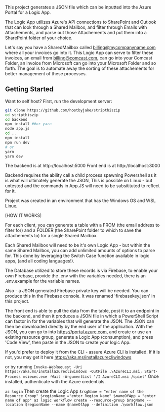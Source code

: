This project generates a JSON file which can be inputted into the Azure Portal for a Logic App. 

The Logic App utilizes Azure's API connections to SharePoint and Outlook that can look through a Shared Mailbox, and filter through Emails with Attachements, and parse out those Attachements and put them into a SharePoint folder of your choice.

Let's say you have a SharedMailbox called billing@mycompanyname.com where all your invoices go into it. This Logic App can serve to filter these invoices,
an email from billing@comcast.com, can go into your Comcast Folder, an invoice from Microsoft can go into your Microsoft Folder and so forth. 
The goal is to automate away the sorting of these attachements for better management of these processes.


## Getting Started
Want to self host?
First, run the development server:

```bash
git clone https://github.com/hostbyjake/stripthiszip
cd stripthiszip
cd backend
npm install ##or yarn
node app.js
cd ..
npm install
npm run dev
# or
yarn
yarn dev
```

The backend is at http://localhost:5000
Front end is at http://localhost:3000

Backend requires the ability call a child process spawning Powershell as it is what will ultimately generate the JSON, 
This is possible on Linux - but untested and the commands in App.JS will need to be subsitituted to reflect for it.

Project was created in an environment that has the Windows OS and WSL Linux.

[HOW IT WORKS]

For each client, you can generate a table with a FROM (the email address to filter for) and a FOLDER (the SharePoint folder to which to save the attachements to) for a single Shared Mailbox.

Each Shared Mailbox will need to be it's own Logic App - but within the same Shared Mailbox, you can add unlimited amounts of options to parse for. This done by leveraging the Switch Case function available in logic apps, (and all coding languages!).

The Database utilized to store these records is via Firebase, to enable your own Firebase, provide the .env with the variables needed, there is an .env.example for the variable names.

Also - a JSON generated Firebase private key will be needed. You can produce this in the Firebase console. It was renamed 'firebasekey.json' in this project.

The front end is able to pull the data from the table, post it to an endpoint in the backend, and then it produces a JSON file in which a PowerShell Script can factor in for the variables that will generate the JSON. The JSON can then be downloaded directly by the end user of the application. With the JSON, you can go to into https://portal.azure.com, and create or use an existing resource group, generate a Logic App (consumption), and press 'Code View', then paste in the JSON to create your logic App.

If you'd prefer to deploy it from the CLI - assure Azure CLI is installed. If it is not, you may get it here https://aka.ms/installazurecliwindows 

or by running 
`
Invoke-WebRequest -Uri https://aka.ms/installazurecliwindows -OutFile .\AzureCLI.msi; Start-Process msiexec.exe -Wait -ArgumentList '/I AzureCLI.msi /quiet'
`
Once installed, authenticate with the Azure credentials. 

`
az login
`
Then create the Logic App
`
$rsgName = "enter name of the Resource Group"
$regionName ="enter Region Name"
$nameOfApp = "enter name of app"
az logic workflow create --resource-group $rsgName --location $regionName --name $nameOfApp --definition .\workflow.json
`
